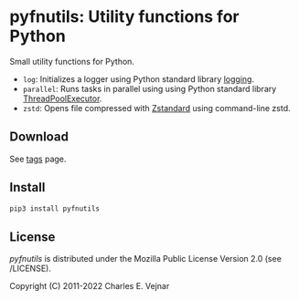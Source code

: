 # pyfnutils: Utility functions for Python

Small utility functions for Python.

* `log`: Initializes a logger using Python standard library [logging](https://docs.python.org/3/library/logging.html).
* `parallel`: Runs tasks in parallel using using Python standard library [ThreadPoolExecutor](https://docs.python.org/3/library/concurrent.futures.html).
* `zstd`: Opens file compressed with [Zstandard](https://facebook.github.io/zstd) using command-line zstd.

## Download

See [tags](/../../tags) page.

## Install

```bash
pip3 install pyfnutils
```

## License

*pyfnutils* is distributed under the Mozilla Public License Version 2.0 (see /LICENSE).

Copyright (C) 2011-2022 Charles E. Vejnar
